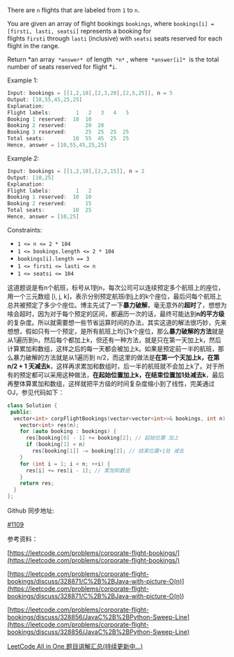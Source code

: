 There are `n` flights that are labeled from `1` to `n`.

You are given an array of flight bookings `bookings`, where `bookings[i] = [firsti, lasti, seatsi]` represents a booking for flights `firsti` through `lasti` (inclusive) with `seatsi` seats reserved for each flight in the range.

Return \*an array  `*answer*`  of length  `*n*` , where  `*answer[i]*`  is the total number of seats reserved for flight \*`i`.

Example 1:

```cpp
Input: bookings = [[1,2,10],[2,3,20],[2,5,25]], n = 5
Output: [10,55,45,25,25]
Explanation:
Flight labels:        1   2   3   4   5
Booking 1 reserved:  10  10
Booking 2 reserved:      20  20
Booking 3 reserved:      25  25  25  25
Total seats:         10  55  45  25  25
Hence, answer = [10,55,45,25,25]
```

Example 2:

```cpp
Input: bookings = [[1,2,10],[2,2,15]], n = 2
Output: [10,25]
Explanation:
Flight labels:        1   2
Booking 1 reserved:  10  10
Booking 2 reserved:      15
Total seats:         10  25
Hence, answer = [10,25]
```

Constraints:

- `1 <= n <= 2 * 104`
- `1 <= bookings.length <= 2 * 104`
- `bookings[i].length == 3`
- `1 <= firsti <= lasti <= n`
- `1 <= seatsi <= 104`

这道题说是有n个航班，标号从1到n，每次公司可以连续预定多个航班上的座位，用一个三元数组 \[i, j, k\]，表示分别预定航班i到j上的k个座位，最后问每个航班上总共被预定了多少个座位。博主先试了一下**暴力破解**，毫无意外的**超时**了，想想为啥会超时，因为对于每个预定的区间，都遍历一次的话，最终可能达到**n的平方级**的复杂度。所以就需要想一些节省运算时间的办法，其实这道的解法很巧妙，先来想想，假如只有一个预定，是所有航班上均订k个座位，那么**暴力破解的方法**就是从1遍历到n，然后每个都加上k，但还有一种方法，就是只在第一天加上k，然后计算累加和数组，这样之后的每一天都会被加上k。如果是预定前一半的航班，那么暴力破解的方法就是从1遍历到 n/2，而这里的做法是**在第一个天加上k，在第 n/2 + 1 天减去k**，这样再求累加和数组时，后一半的航班就不会加上k了。对于所有的预定都可以采用这种做法，**在起始位置加上k，在结束位置加1处减去k**，最后再整体算累加和数组，这样就把平方级的时间复杂度缩小到了线性，完美通过 OJ，参见代码如下：

```cpp
class Solution {
 public:
  vector<int> corpFlightBookings(vector<vector<int>>& bookings, int n) {
    vector<int> res(n);
    for (auto booking : bookings) {
      res[booking[0] - 1] += booking[2]; // 起始位置 加上
      if (booking[1] < n)
        res[booking[1]] -= booking[2]; // 结束位置+1处 减去
    }
    for (int i = 1; i < n; ++i) {
      res[i] += res[i - 1]; // 累加和数组
    }
    return res;
  }
};
```

Github 同步地址:

[#1109](https://github.com/grandyang/leetcode/issues/1109)

参考资料：

[https://leetcode.com/problems/corporate-flight-bookings/](https://leetcode.com/problems/corporate-flight-bookings/)

[](<https://leetcode.com/problems/corporate-flight-bookings/discuss/328871/C%2B%2BJava-with-picture-O(n)>)[https://leetcode.com/problems/corporate-flight-bookings/discuss/328871/C%2B%2BJava-with-picture-O(n)](<https://leetcode.com/problems/corporate-flight-bookings/discuss/328871/C%2B%2BJava-with-picture-O(n)>)

[https://leetcode.com/problems/corporate-flight-bookings/discuss/328856/JavaC%2B%2BPython-Sweep-Line](https://leetcode.com/problems/corporate-flight-bookings/discuss/328856/JavaC%2B%2BPython-Sweep-Line)

[LeetCode All in One 题目讲解汇总(持续更新中...)](https://www.cnblogs.com/grandyang/p/4606334.html)
